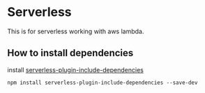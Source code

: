 # Serverless 

This is for serverless working with aws lambda.


## How to install dependencies

install [serverless-plugin-include-dependencies](https://github.com/dougmoscrop/serverless-plugin-include-dependencies)

`npm install serverless-plugin-include-dependencies --save-dev`